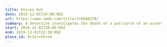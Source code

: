 ```yaml
---
title: Knives Out
date: 2019-12-01T20:00:00Z
url: https://www.imdb.com/title/tt8946378/
summary: A detective investigates the death of a patriarch of an eccentric, combative family.
start: 2019-12-01T20:00:00Z
end: 2019-12-01T22:10:00Z
place_id: 9c2xrvf6+x6
---
```

